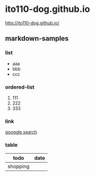 # ito110-dog.github.io
http://ito110-dog.github.io/

## markdown-samples

### list
- aaa
- bbb
- ccc

### ordered-list
1. 111
1. 222
1. 333

### link
[googgle search](https:google.com)

### table
| todo | date |
| --- | --- |
| shopping |  |

